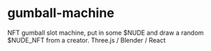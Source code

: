 # gumball-machine
NFT gumball slot machine, put in some $NUDE and draw a random $NUDE_NFT from a creator. Three.js / Blender / React
